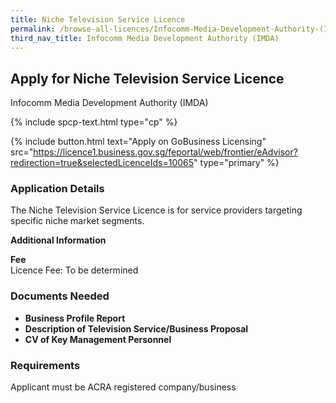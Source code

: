 ```yaml
---
title: Niche Television Service Licence
permalink: /browse-all-licences/Infocomm-Media-Development-Authority-(IMDA)/Niche-Television-Service-Licence
third_nav_title: Infocomm Media Development Authority (IMDA)
---
```


## Apply for Niche Television Service Licence

Infocomm Media Development Authority (IMDA)

{% include spcp-text.html type="cp" %}

{% include button.html text="Apply on GoBusiness Licensing" src="https://licence1.business.gov.sg/feportal/web/frontier/eAdvisor?redirection=true&selectedLicenceIds=10065" type="primary" %}

<H3>Application Details</H3>

<p>The Niche Television Service Licence is for service providers targeting specific niche market segments.</p>

<strong>Additional Information</strong>

<p><strong>Fee</strong><br />Licence Fee: To be determined</p>

<H3>Documents Needed</H3>

<ul>
 <li><strong>Business Profile Report</strong></li>
 <li><strong>Description of Television Service/Business Proposal</strong></li>
 <li><strong>CV of Key Management Personnel</strong></li>
 </ul>

<H3>Requirements</H3>

Applicant must be ACRA registered company/business

